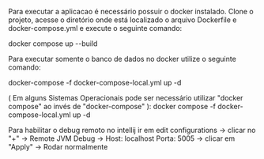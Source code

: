 Para executar a aplicacao é necessário possuir o docker instalado. Clone o projeto, acesse o diretório onde está localizado o arquivo Dockerfile e docker-compose.yml e execute o seguinte comando:

docker compose up --build

Para executar somente o banco de dados no docker utilize o seguinte comando:

docker-compose -f docker-compose-local.yml up -d

( Em alguns Sistemas Operacionais pode ser necessário utilizar "docker compose" ao invés de "docker-compose" ): docker compose -f docker-compose-local.yml up -d


Para habilitar o debug remoto no intellij ir em edit configurations -> clicar no "+" -> Remote JVM Debug -> Host: localhost Porta: 5005 -> clicar em "Apply" -> Rodar normalmente